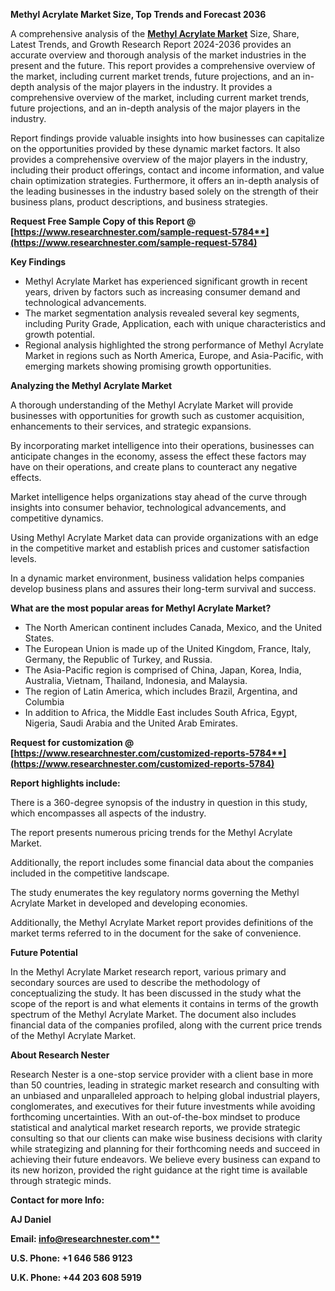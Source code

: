 ﻿**Methyl Acrylate Market Size, Top Trends and Forecast 2036**

A comprehensive analysis of the [**Methyl Acrylate Market**](https://www.researchnester.com/reports/methyl-acrylate-market/5784) Size, Share, Latest Trends, and Growth Research Report 2024-2036 provides an accurate overview and thorough analysis of the market industries in the present and the future. This report provides a comprehensive overview of the market, including current market trends, future projections, and an in-depth analysis of the major players in the industry. It provides a comprehensive overview of the market, including current market trends, future projections, and an in-depth analysis of the major players in the industry.

Report findings provide valuable insights into how businesses can capitalize on the opportunities provided by these dynamic market factors. It also provides a comprehensive overview of the major players in the industry, including their product offerings, contact and income information, and value chain optimization strategies. Furthermore, it offers an in-depth analysis of the leading businesses in the industry based solely on the strength of their business plans, product descriptions, and business strategies. 

**Request Free Sample Copy of this Report @ [https://www.researchnester.com/sample-request-5784**](https://www.researchnester.com/sample-request-5784)**

**Key Findings**

- Methyl Acrylate Market has experienced significant growth in recent years, driven by factors such as increasing consumer demand and technological advancements.
- The market segmentation analysis revealed several key segments, including Purity Grade, Application, each with unique characteristics and growth potential.
- Regional analysis highlighted the strong performance of Methyl Acrylate Market in regions such as North America, Europe, and Asia-Pacific, with emerging markets showing promising growth opportunities.

**Analyzing the Methyl Acrylate Market**

A thorough understanding of the Methyl Acrylate Market will provide businesses with opportunities for growth such as customer acquisition, enhancements to their services, and strategic expansions.

By incorporating market intelligence into their operations, businesses can anticipate changes in the economy, assess the effect these factors may have on their operations, and create plans to counteract any negative effects.

Market intelligence helps organizations stay ahead of the curve through insights into consumer behavior, technological advancements, and competitive dynamics.

Using Methyl Acrylate Market data can provide organizations with an edge in the competitive market and establish prices and customer satisfaction levels.

In a dynamic market environment, business validation helps companies develop business plans and assures their long-term survival and success.

**What are the most popular areas for Methyl Acrylate Market?**

- The North American continent includes Canada, Mexico, and the United States.
- The European Union is made up of the United Kingdom, France, Italy, Germany, the Republic of Turkey, and Russia.
- The Asia-Pacific region is comprised of China, Japan, Korea, India, Australia, Vietnam, Thailand, Indonesia, and Malaysia.
- The region of Latin America, which includes Brazil, Argentina, and Columbia
- In addition to Africa, the Middle East includes South Africa, Egypt, Nigeria, Saudi Arabia and the United Arab Emirates.

**Request for customization @ [https://www.researchnester.com/customized-reports-5784**](https://www.researchnester.com/customized-reports-5784)**

**Report highlights include:**

There is a 360-degree synopsis of the industry in question in this study, which encompasses all aspects of the industry.

The report presents numerous pricing trends for the Methyl Acrylate Market.

Additionally, the report includes some financial data about the companies included in the competitive landscape.

The study enumerates the key regulatory norms governing the Methyl Acrylate Market in developed and developing economies.

Additionally, the Methyl Acrylate Market report provides definitions of the market terms referred to in the document for the sake of convenience. 

**Future Potential**

In the Methyl Acrylate Market research report, various primary and secondary sources are used to describe the methodology of conceptualizing the study. It has been discussed in the study what the scope of the report is and what elements it contains in terms of the growth spectrum of the Methyl Acrylate Market. The document also includes financial data of the companies profiled, along with the current price trends of the Methyl Acrylate Market. 

**About Research Nester**

Research Nester is a one-stop service provider with a client base in more than 50 countries, leading in strategic market research and consulting with an unbiased and unparalleled approach to helping global industrial players, conglomerates, and executives for their future investments while avoiding forthcoming uncertainties. With an out-of-the-box mindset to produce statistical and analytical market research reports, we provide strategic consulting so that our clients can make wise business decisions with clarity while strategizing and planning for their forthcoming needs and succeed in achieving their future endeavors. We believe every business can expand to its new horizon, provided the right guidance at the right time is available through strategic minds.

**Contact for more Info:**

**AJ Daniel**

**Email: [info@researchnester.com**](mailto:info@researchnester.com)**

**U.S. Phone: +1 646 586 9123** 

**U.K. Phone: +44 203 608 5919**
